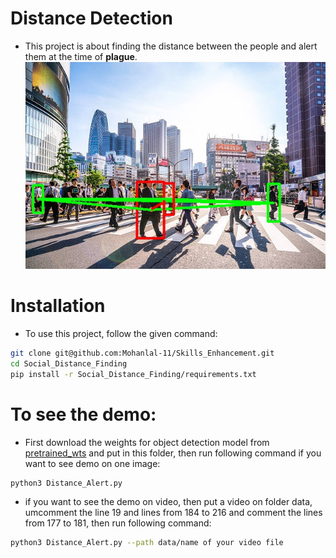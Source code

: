 # Distance Detection
* This project is about finding the distance between the people and alert them at the time of **plague**. \
![Result](test_on_rgb_image.jpg)

# Installation
* To use this project, follow the given command:
```bash
git clone git@github.com:Mohanlal-11/Skills_Enhancement.git
cd Social_Distance_Finding
pip install -r Social_Distance_Finding/requirements.txt
```
# To see the demo:
* First download the weights for object detection model from [pretrained_wts](https://drive.google.com/file/d/1G3bDza_qtRbtPt0s1Oj68D7PXjLBrhx6/view?usp=sharing) and put in this folder, then run following command if you want to see demo on one image:
```bash 
python3 Distance_Alert.py
```
* if you want to see the demo on video, then put a video on folder data, umcomment the line 19 and lines from 184 to 216 and comment the lines from 177 to 181, then run following command:
```bash 
python3 Distance_Alert.py --path data/name of your video file
```
